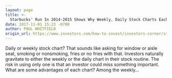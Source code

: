 ```yaml
---
layout: page
title: >-
  Starbucks' Run In 2014-2015 Shows Why Weekly, Daily Stock Charts Each Have Role
date: 2017-11-01 15:23 -0700
author: PAUL WHITFIELD
origin_url: https://www.investors.com/how-to-invest/investors-corner/starbucks-run-in-2014-2015-shows-why-weekly-daily-stock-charts-each-have-role
---
```






Daily or weekly stock chart? That sounds like asking for window or aisle seat, smoking or nonsmoking, fries or no fries with that. Investors naturally gravitate to either the weekly or the daily chart in their stock routine. The risk in using only one is that an investor could miss something important. What are some advantages of each chart? Among the weekly…

 

